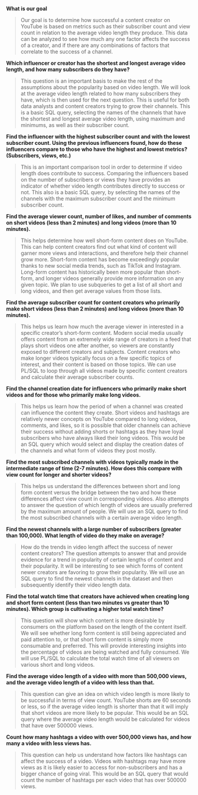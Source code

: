 

**What is our goal**
> Our goal is to determine how successful a content creator on YouTube is based on metrics such as their subscriber count and view count in relation to the average video length they produce. This data can be analyzed to see how much any one factor affects the success of a creator, and if there are any combinations of factors that correlate to the success of a channel. 


**Which influencer or creator has the shortest and longest average video length, and how many subscribers do they have?**

>This question is an important basis to make the rest of the assumptions about the popularity based on video length. We will look at the average video length related to how many subscribers they have, which is then used for the next question. This is useful for both data analysts and content creators trying to grow their channels. This is a basic SQL query, selecting the names of the channels that have the shortest and longest average video length, using maximum and minimums, as well as their subscriber count. 

**Find the influencer with the highest subscriber count and with the lowest subscriber count. Using the previous influencers found, how do these influencers compare to those who have the highest and lowest metrics? (Subscribers, views, etc.)**

>This is an important comparison tool in order to determine if video length does contribute to success. Comparing the influencers based on the number of subscribers or views they have provides an indicator of whether video length contributes directly to success or not. This also is a basic SQL query, by selecting the names of the channels with the maximum subscriber count and the minimum subscriber count. 

**Find the average viewer count, number of likes, and number of comments on short videos (less than 2 minutes) and long videos (more than 10 minutes).**

>This helps determine how well short-form content does on YouTube. This can help content creators find out what kind of content will garner more views and interactions, and therefore help their channel grow more. Short-form content has become exceedingly popular thanks to new social media trends, such as TikTok and Instagram. Long-form content has historically been more popular than short-form, and longer videos generally provide more information on any given topic. We plan to use subqueries to get a list of all short and long videos, and then get average values from those lists. 

**Find the average subscriber count for content creators who primarily make short videos (less than 2 minutes) and long videos (more than 10 minutes).**

>This helps us learn how much the average viewer in interested in a specific creator’s short-form content. Modern social media usually offers content from an extremely wide range of creators in a feed that plays short videos one after another, so viewers are constantly exposed to different creators and subjects. Content creators who make longer videos typically focus on a few specific topics of interest, and their content is based on those topics. We can use PL/SQL to loop through all videos made by specific content creators and calculate their average subscriber counts. 

**Find the channel creation date for influencers who primarily make short videos and for those who primarily make long videos.**

>This helps us learn how the period of when a channel was created can influence the content they create. Short videos and hashtags are relatively newer concepts on YouTube compared to long videos, comments, and likes, so it is possible that older channels can achieve their success without adding shorts or hashtags as they have loyal subscribers who have always liked their long videos. This would be an SQL query which would select and display the creation dates of the channels and what form of videos they post mostly.  

**Find the most subscribed channels with videos typically made in the intermediate range of time (2-7 minutes). How does this compare with view count for longer and shorter videos?**

>This helps us understand the differences between short and long form content versus the bridge between the two and how these differences affect view count in corresponding videos. Also attempts to answer the question of which length of videos are usually preferred by the maximum amount of people. We will use an SQL query to find the most subscribed channels with a certain average video length. 

**Find the newest channels with a large number of subscribers (greater than 100,000). What length of video do they make on average?**

>How do the trends in video length affect the success of newer content creators? The question attempts to answer that and provide evidence for a trend in popularity of certain lengths of content and their popularity. It will be interesting to see which forms of content newer creators are favoring to grow their popularity. We will use an SQL query to find the newest channels in the dataset and then subsequently identify their video length data. 

**Find the total watch time that creators have achieved when creating long and short form content (less than two minutes vs greater than 10 minutes). Which group is cultivating a higher total watch time?**

>This question will show which content is more desirable by consumers on the platform based on the length of the content itself. We will see whether long form content is still being appreciated and paid attention to, or that short form content is simply more consumable and preferred. This will provide interesting insights into the percentage of videos are being watched and fully consumed. We will use PL/SQL to calculate the total watch time of all viewers on various short and long videos. 

**Find the average video length of a video with more than 500,000 views, and the average video length of a video with less than that.**

>This question can give an idea on which video length is more likely to be successful in terms of view count. YouTube shorts are 60 seconds or less, so if the average video length is shorter than that it will imply that short videos are more likely to be popular. This would be an SQL query where the average video length would be calculated for videos that have over 500000 views. 

**Count how many hashtags a video with over 500,000 views has, and how many a video with less views has.**

>This question can help us understand how factors like hashtags can affect the success of a video. Videos with hashtags may have more views as it is likely easier to access for non-subscribers and has a bigger chance of going viral. This would be an SQL query that would count the number of hashtags per each video that has over 500000 views. 
